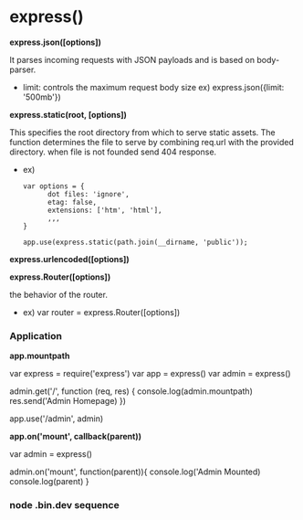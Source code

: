 # express()

**express.json([options])**

It parses incoming requests with JSON payloads and is based on body-parser.

- limit: controls the maximum request body size ex) express.json({limit: '500mb'})

**express.static(root, [options])**

This specifies the root directory from which to serve static assets. 
The function determines the file to serve by combining req.url with the provided directory.
when file is not founded send 404 response.

- ex) 
  ```
  var options = {
        dot files: 'ignore',
        etag: false,
        extensions: ['htm', 'html'],
        ,,,
  }

  app.use(express.static(path.join(__dirname, 'public'));
  ```

**express.urlencoded([options])**

**express.Router([options])**

the behavior of the router.

- ex) var router = express.Router([options])


### Application

**app.mountpath**

var express = require('express')
var app = express()
var admin = express()

admin.get('/', function (req, res) {
    console.log(admin.mountpath)
    res.send('Admin Homepage)
})

app.use('/admin', admin)

**app.on('mount', callback(parent))**

var admin = express()

admin.on('mount', function(parent)){
    console.log('Admin Mounted)
    console.log(parent)
}

### node .bin.dev sequence

